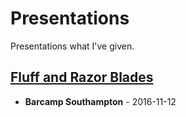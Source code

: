 # Presentations

Presentations what I've given.


## [Fluff and Razor Blades](fluff-and-razor-blades)

- **Barcamp Southampton** - 2016-11-12
